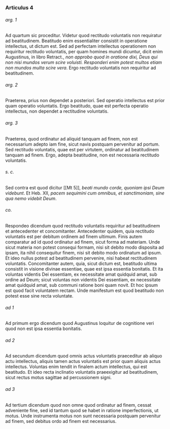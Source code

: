 ### Articulus 4

###### arg. 1
Ad quartum sic proceditur. Videtur quod rectitudo voluntatis non requiratur ad beatitudinem. Beatitudo enim essentialiter consistit in operatione intellectus, ut dictum est. Sed ad perfectam intellectus operationem non requiritur rectitudo voluntatis, per quam homines mundi dicuntur, dicit enim Augustinus, in libro Retract., *non approbo quod in oratione dixi, Deus qui non nisi mundos verum scire voluisti. Responderi enim potest multos etiam non mundos multa scire vera*. Ergo rectitudo voluntatis non requiritur ad beatitudinem.

###### arg. 2
Praeterea, prius non dependet a posteriori. Sed operatio intellectus est prior quam operatio voluntatis. Ergo beatitudo, quae est perfecta operatio intellectus, non dependet a rectitudine voluntatis.

###### arg. 3
Praeterea, quod ordinatur ad aliquid tanquam ad finem, non est necessarium adepto iam fine, sicut navis postquam pervenitur ad portum. Sed rectitudo voluntatis, quae est per virtutem, ordinatur ad beatitudinem tanquam ad finem. Ergo, adepta beatitudine, non est necessaria rectitudo voluntatis.

###### s. c.
Sed contra est quod dicitur [[Mt 5]], *beati mundo corde, quoniam ipsi Deum videbunt*. Et Heb. XII, *pacem sequimini cum omnibus, et sanctimoniam, sine qua nemo videbit Deum*.

###### co.
Respondeo dicendum quod rectitudo voluntatis requiritur ad beatitudinem et antecedenter et concomitanter. Antecedenter quidem, quia rectitudo voluntatis est per debitum ordinem ad finem ultimum. Finis autem comparatur ad id quod ordinatur ad finem, sicut forma ad materiam. Unde sicut materia non potest consequi formam, nisi sit debito modo disposita ad ipsam, ita nihil consequitur finem, nisi sit debito modo ordinatum ad ipsum. Et ideo nullus potest ad beatitudinem pervenire, nisi habeat rectitudinem voluntatis. Concomitanter autem, quia, sicut dictum est, beatitudo ultima consistit in visione divinae essentiae, quae est ipsa essentia bonitatis. Et ita voluntas videntis Dei essentiam, ex necessitate amat quidquid amat, sub ordine ad Deum; sicut voluntas non videntis Dei essentiam, ex necessitate amat quidquid amat, sub communi ratione boni quam novit. Et hoc ipsum est quod facit voluntatem rectam. Unde manifestum est quod beatitudo non potest esse sine recta voluntate.

###### ad 1
Ad primum ergo dicendum quod Augustinus loquitur de cognitione veri quod non est ipsa essentia bonitatis.

###### ad 2
Ad secundum dicendum quod omnis actus voluntatis praeceditur ab aliquo actu intellectus, aliquis tamen actus voluntatis est prior quam aliquis actus intellectus. Voluntas enim tendit in finalem actum intellectus, qui est beatitudo. Et ideo recta inclinatio voluntatis praeexigitur ad beatitudinem, sicut rectus motus sagittae ad percussionem signi.

###### ad 3
Ad tertium dicendum quod non omne quod ordinatur ad finem, cessat adveniente fine, sed id tantum quod se habet in ratione imperfectionis, ut motus. Unde instrumenta motus non sunt necessaria postquam pervenitur ad finem, sed debitus ordo ad finem est necessarius.

